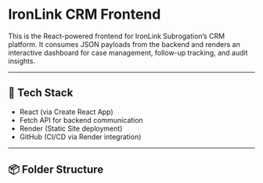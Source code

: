 # IronLink CRM Frontend

This is the React-powered frontend for IronLink Subrogation’s CRM platform. It consumes JSON payloads from the backend and renders an interactive dashboard for case management, follow-up tracking, and audit insights.

---

## 🧰 Tech Stack

- React (via Create React App)
- Fetch API for backend communication
- Render (Static Site deployment)
- GitHub (CI/CD via Render integration)

---

## 📦 Folder Structure
